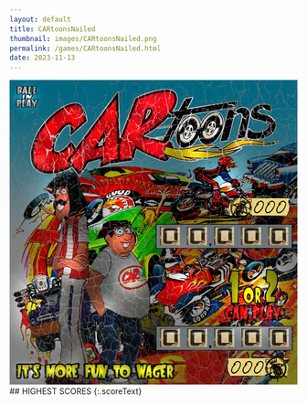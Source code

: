 ```yaml
---
layout: default
title: CARtoonsNailed
thumbnail: images/CARtoonsNailed.png
permalink: /games/CARtoonsNailed.html
date: 2023-11-13
---
```


<img src="../images/CARtoonsNailed.png" class="gameThumbnail img-fluid mx-auto align-middle">
## HIGHEST SCORES
{:.scoreText}

